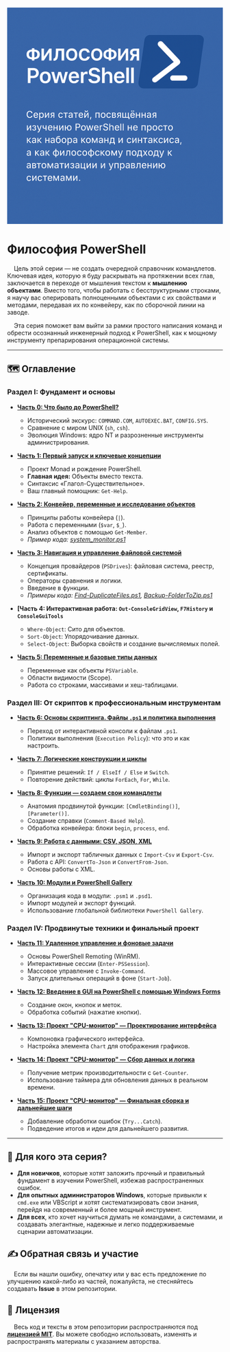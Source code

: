![1](assets/cover.png)
# Философия PowerShell

&nbsp;&nbsp;&nbsp;&nbsp;Цель этой серии — не создать очередной справочник командлетов. 
Ключевая идея, которую я буду раскрывать на протяжении всех глав, заключается в переходе от мышления текстом к **мышлению объектами**. 
Вместо того, чтобы работать с бесструктурными строками, я научу вас оперировать полноценными объектами с их свойствами и методами, 
передавая их по конвейеру, как по сборочной линии на заводе.


&nbsp;&nbsp;&nbsp;&nbsp;Эта серия поможет вам выйти за рамки простого написания команд и обрести осознанный инженерный подход к PowerShell,
как к мощному инструменту препарирования операционной системы.

---

## 🗺️ Оглавление

### **Раздел I: Фундамент и основы**

*   **[Часть 0: Что было до PowerShell?](./01.md)**
    *   Исторический экскурс: `COMMAND.COM`, `AUTOEXEC.BAT`, `CONFIG.SYS`.
    *   Сравнение с миром UNIX (`sh`, `csh`).
    *   Эволюция Windows: ядро NT и разрозненные инструменты администрирования.

*   **[Часть 1: Первый запуск и ключевые концепции](./01.md)**
    *   Проект Monad и рождение PowerShell.
    *   **Главная идея:** Объекты вместо текста.
    *   Синтаксис «Глагол-Существительное».
    *   Ваш главный помощник: `Get-Help`.

*   **[Часть 2: Конвейер, переменные и исследование объектов](./02.md)**
    *   Принципы работы конвейера (`|`).
    *   Работа с переменными (`$var`, `$_`).
    *   Анализ объектов с помощью `Get-Member`.
    *   *Пример кода: [system_monitor.ps1](./code/02/system_monitor.ps1)*


*   **[Часть 3: Навигация и управление файловой системой](./03.md)**
    *   Концепция провайдеров (`PSDrives`): файловая система, реестр, сертификаты.
    *   Операторы сравнения и логики.
    *   Введение в функции.
    *   *Примеры кода: [Find-DuplicateFiles.ps1](./code/03/Find-DuplicateFiles.ps1), [Backup-FolderToZip.ps1](./code/03/Backup-FolderToZip.ps1)*

*   **[Часть 4: Интерактивная работа: `Out-ConsoleGridView`, `F7History` и `ConsoleGuiTools`**






    *   `Where-Object`: Сито для объектов.
    *   `Sort-Object`: Упорядочивание данных.
    *   `Select-Object`: Выборка свойств и создание вычисляемых полей.

*   **[Часть 5: Переменные и базовые типы данных](./05.md)**
    *   Переменные как объекты `PSVariable`.
    *   Области видимости (Scope).
    *   Работа со строками, массивами и хеш-таблицами.

### **Раздел III: От скриптов к профессиональным инструментам**

*   **[Часть 6: Основы скриптинга. Файлы `.ps1` и политика выполнения](./06.md)**
    *   Переход от интерактивной консоли к файлам `.ps1`.
    *   Политики выполнения (`Execution Policy`): что это и как настроить.

*   **[Часть 7: Логические конструкции и циклы](./07.md)**
    *   Принятие решений: `If / ElseIf / Else` и `Switch`.
    *   Повторение действий: циклы `ForEach`, `For`, `While`.

*   **[Часть 8: Функции — создаем свои командлеты](./08.md)**
    *   Анатомия продвинутой функции: `[CmdletBinding()]`, `[Parameter()]`.
    *   Создание справки (`Comment-Based Help`).
    *   Обработка конвейера: блоки `begin`, `process`, `end`.

*   **[Часть 9: Работа с данными: CSV, JSON, XML](./09.md)**
    *   Импорт и экспорт табличных данных с `Import-Csv` и `Export-Csv`.
    *   Работа с API: `ConvertTo-Json` и `ConvertFrom-Json`.
    *   Основы работы с XML.

*   **[Часть 10: Модули и PowerShell Gallery](./10.md)**
    *   Организация кода в модули: `.psm1` и `.psd1`.
    *   Импорт модулей и экспорт функций.
    *   Использование глобальной библиотеки `PowerShell Gallery`.

### **Раздел IV: Продвинутые техники и финальный проект**

*   **[Часть 11: Удаленное управление и фоновые задачи](./11.md)**
    *   Основы PowerShell Remoting (WinRM).
    *   Интерактивные сессии (`Enter-PSSession`).
    *   Массовое управление с `Invoke-Command`.
    *   Запуск длительных операций в фоне (`Start-Job`).

*   **[Часть 12: Введение в GUI на PowerShell с помощью Windows Forms](./12.md)**
    *   Создание окон, кнопок и меток.
    *   Обработка событий (нажатие кнопки).

*   **[Часть 13: Проект "CPU-монитор" — Проектирование интерфейса](./13.md)**
    *   Компоновка графического интерфейса.
    *   Настройка элемента `Chart` для отображения графиков.

*   **[Часть 14: Проект "CPU-монитор" — Сбор данных и логика](./14.md)**
    *   Получение метрик производительности с `Get-Counter`.
    *   Использование таймера для обновления данных в реальном времени.

*   **[Часть 15: Проект "CPU-монитор" — Финальная сборка и дальнейшие шаги](./15.md)**
    *   Добавление обработки ошибок (`Try...Catch`).
    *   Подведение итогов и идеи для дальнейшего развития.

---

## 🎯 Для кого эта серия?

*   **Для новичков**, которые хотят заложить прочный и правильный фундамент в изучении PowerShell, избежав распространенных ошибок.
*   **Для опытных администраторов Windows**, которые привыкли к `cmd.exe` или VBScript и хотят систематизировать свои знания, перейдя на современный и более мощный инструмент.
*   **Для всех**, кто хочет научиться думать не командами, а системами, и создавать элегантные, надежные и легко поддерживаемые сценарии автоматизации.

## ✍️ Обратная связь и участие

&nbsp;&nbsp;&nbsp;&nbsp;Если вы нашли ошибку, опечатку или у вас есть предложение по улучшению какой-либо из частей, пожалуйста, не стесняйтесь создавать **Issue** в этом репозитории.

## 📜 Лицензия

&nbsp;&nbsp;&nbsp;&nbsp;Весь код и тексты в этом репозитории распространяются под **[лицензией MIT](./LICENSE)**. Вы можете свободно использовать, изменять и распространять материалы с указанием авторства.